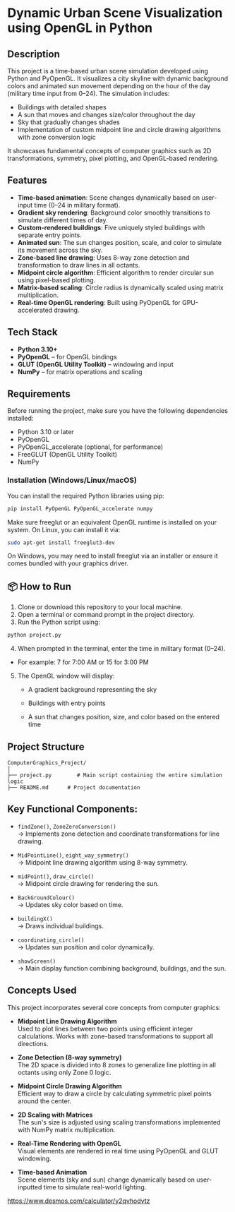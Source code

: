 # Dynamic Urban Scene Visualization using OpenGL in Python

## Description

This project is a time-based urban scene simulation developed using Python and PyOpenGL. It visualizes a city skyline with dynamic background colors and animated sun movement depending on the hour of the day (military time input from 0–24). The simulation includes:

- Buildings with detailed shapes
- A sun that moves and changes size/color throughout the day
- Sky that gradually changes shades
- Implementation of custom midpoint line and circle drawing algorithms with zone conversion logic

It showcases fundamental concepts of computer graphics such as 2D transformations, symmetry, pixel plotting, and OpenGL-based rendering.

## Features

- **Time-based animation**: Scene changes dynamically based on user-input time (0–24 in military format).
- **Gradient sky rendering**: Background color smoothly transitions to simulate different times of day.
- **Custom-rendered buildings**: Five uniquely styled buildings with separate entry points.
- **Animated sun**: The sun changes position, scale, and color to simulate its movement across the sky.
- **Zone-based line drawing**: Uses 8-way zone detection and transformation to draw lines in all octants.
- **Midpoint circle algorithm**: Efficient algorithm to render circular sun using pixel-based plotting.
- **Matrix-based scaling**: Circle radius is dynamically scaled using matrix multiplication.
- **Real-time OpenGL rendering**: Built using PyOpenGL for GPU-accelerated drawing.

## Tech Stack

- **Python 3.10+**
- **PyOpenGL** – for OpenGL bindings
- **GLUT (OpenGL Utility Toolkit)** – windowing and input
- **NumPy** – for matrix operations and scaling

## Requirements

Before running the project, make sure you have the following dependencies installed:

- Python 3.10 or later
- PyOpenGL
- PyOpenGL_accelerate (optional, for performance)
- FreeGLUT (OpenGL Utility Toolkit)
- NumPy

### Installation (Windows/Linux/macOS)

You can install the required Python libraries using pip:

```bash
pip install PyOpenGL PyOpenGL_accelerate numpy
```

Make sure freeglut or an equivalent OpenGL runtime is installed on your system. On Linux, you can install it via:

```bash
sudo apt-get install freeglut3-dev
```

On Windows, you may need to install freeglut via an installer or ensure it comes bundled with your graphics driver.


## 📦 How to Run

1. Clone or download this repository to your local machine.
2. Open a terminal or command prompt in the project directory.
3. Run the Python script using:

```bash
python project.py
```

4. When prompted in the terminal, enter the time in military format (0–24).

- For example: 7 for 7:00 AM or 15 for 3:00 PM

5. The OpenGL window will display:

   - A gradient background representing the sky

   - Buildings with entry points

   - A sun that changes position, size, and color based on the entered time

## Project Structure
```
ComputerGraphics_Project/
│
├── project.py        # Main script containing the entire simulation logic
├── README.md      # Project documentation
```
## Key Functional Components:

- `findZone()`, `ZoneZeroConversion()`  
  → Implements zone detection and coordinate transformations for line drawing.

- `MidPointLine()`, `eight_way_symmetry()`  
  → Midpoint line drawing algorithm using 8-way symmetry.

- `midPoint()`, `draw_circle()`  
  → Midpoint circle drawing for rendering the sun.

- `BackGroundColour()`  
  → Updates sky color based on time.

- `buildingX()`  
  → Draws individual buildings.

- `coordinating_circle()`  
  → Updates sun position and color dynamically.

- `showScreen()`  
  → Main display function combining background, buildings, and the sun.

## Concepts Used

This project incorporates several core concepts from computer graphics:

- **Midpoint Line Drawing Algorithm**  
  Used to plot lines between two points using efficient integer calculations. Works with zone-based transformations to support all directions.

- **Zone Detection (8-way symmetry)**  
  The 2D space is divided into 8 zones to generalize line plotting in all octants using only Zone 0 logic.

- **Midpoint Circle Drawing Algorithm**  
  Efficient way to draw a circle by calculating symmetric pixel points around the center.

- **2D Scaling with Matrices**  
  The sun's size is adjusted using scaling transformations implemented with NumPy matrix multiplication.

- **Real-Time Rendering with OpenGL**  
  Visual elements are rendered in real time using PyOpenGL and GLUT windowing.

- **Time-based Animation**  
  Scene elements (sky and sun) change dynamically based on user-inputted time to simulate real-world lighting.


https://www.desmos.com/calculator/y2qvhodvtz

